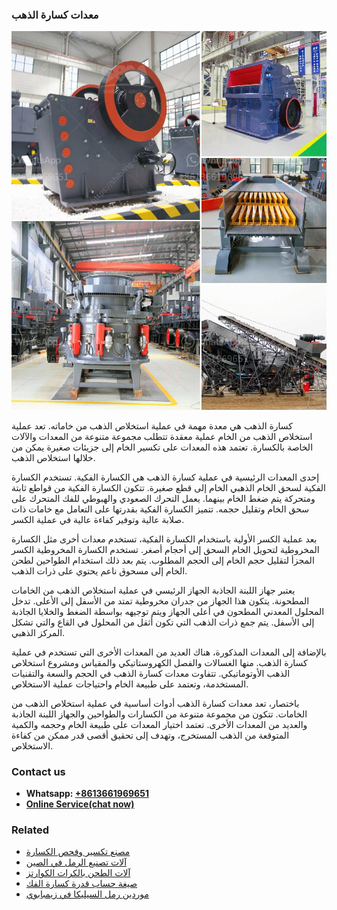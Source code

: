 <h3>معدات كسارة الذهب</h3><img src='1701854264.jpg' alt=''><p>كسارة الذهب هي معدة مهمة في عملية استخلاص الذهب من خاماته. تعد عملية استخلاص الذهب من الخام عملية معقدة تتطلب مجموعة متنوعة من المعدات والآلات الخاصة بالكسارة. تعتمد هذه المعدات على تكسير الخام إلى جزيئات صغيرة يمكن من خلالها استخلاص الذهب.</p><p>إحدى المعدات الرئيسية في عملية كسارة الذهب هي الكسارة الفكية. تستخدم الكسارة الفكية لسحق الخام الذهبي الخام إلى قطع صغيرة. تتكون الكسارة الفكية من قواطع ثابتة ومتحركة يتم ضغط الخام بينهما. يعمل التحرك الصعودي والهبوطي للفك المتحرك على سحق الخام وتقليل حجمه. تتميز الكسارة الفكية بقدرتها على التعامل مع خامات ذات صلابة عالية وتوفير كفاءة عالية في عملية الكسر.</p><p>بعد عملية الكسر الأولية باستخدام الكسارة الفكية، تستخدم معدات أخرى مثل الكسارة المخروطية لتحويل الخام السحق إلى أحجام أصغر. تستخدم الكسارة المخروطية الكسر المجزأ لتقليل حجم الخام إلى الحجم المطلوب. يتم بعد ذلك استخدام الطواحين لطحن الخام إلى مسحوق ناعم يحتوي على ذرات الذهب.</p><p>يعتبر جهاز اللبنة الجاذبة الجهاز الرئيسي في عملية استخلاص الذهب من الخامات المطحونة. يتكون هذا الجهاز من جدران مخروطية تمتد من الأسفل إلى الأعلى. تدخل المحلول المعدني المطحون في أعلى الجهاز ويتم توجيهه بواسطة الضغط والخلايا الجاذبة إلى الأسفل. يتم جمع ذرات الذهب التي تكون أثقل من المحلول في القاع والتي تشكل المركز الذهبي.</p><p>بالإضافة إلى المعدات المذكورة، هناك العديد من المعدات الأخرى التي تستخدم في عملية كسارة الذهب. منها الغسالات والفصل الكهروستاتيكي والمقياس ومشروع استخلاص الذهب الأوتوماتيكي. تتفاوت معدات كسارة الذهب في الحجم والسعة والتقنيات المستخدمة، وتعتمد على طبيعة الخام واحتياجات عملية الاستخلاص.</p><p>باختصار، تعد معدات كسارة الذهب أدوات أساسية في عملية استخلاص الذهب من الخامات. تتكون من مجموعة متنوعة من الكسارات والطواحين والجهاز اللبنة الجاذبة والعديد من المعدات الأخرى. تعتمد اختيار المعدات على طبيعة الخام وحجمه والكمية المتوقعة من الذهب المستخرج، وتهدف إلى تحقيق أقصى قدر ممكن من كفاءة الاستخلاص.</p><h3>Contact us</h3><ul><li><strong>Whatsapp:&nbsp;<a href="https://wa.me/8613661969651">+8613661969651</a></strong></li><li><a href="https://swt.shibang-china.com/?git&amp;zhl&amp;معدات كسارة الذهب"><strong>Online Service(chat now)</strong></a></li></ul><h3>Related</h3><ul><li><a href='مصنع تكسير وفحص الكسارة.md'>مصنع تكسير وفحص الكسارة</a></li><li><a href='آلات تصنيع الرمل في الصين.md'>آلات تصنيع الرمل في الصين</a></li><li><a href='آلات الطحن بالكرات الكوارتز.md'>آلات الطحن بالكرات الكوارتز</a></li><li><a href='صيغة حساب قدرة كسارة الفك.md'>صيغة حساب قدرة كسارة الفك</a></li><li><a href='موردين رمل السيليكا في زيمبابوي.md'>موردين رمل السيليكا في زيمبابوي</a></li></ul>